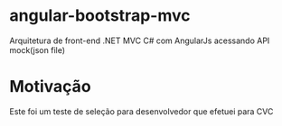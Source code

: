 # angular-bootstrap-mvc
Arquitetura de front-end .NET MVC C# com AngularJs acessando API mock(json file)

# Motivação
Este foi um teste de seleção para desenvolvedor que efetuei para CVC
